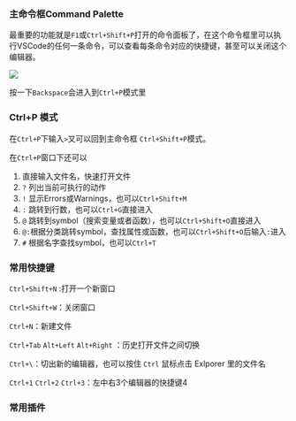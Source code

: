 ### 主命令框Command Palette

最重要的功能就是`F1`或`Ctrl+Shift+P`打开的命令面板了，在这个命令框里可以执行VSCode的任何一条命令，可以查看每条命令对应的快捷键，甚至可以关闭这个编辑器。

![](https://nshen.net/image/vscode/20160418095539.png)

按一下`Backspace`会进入到`Ctrl+P`模式里

### Ctrl+P 模式

在`Ctrl+P`下输入`>`又可以回到主命令框 `Ctrl+Shift+P`模式。

在`Ctrl+P`窗口下还可以

1. 直接输入文件名，快速打开文件
2. `?` 列出当前可执行的动作
3. `!` 显示Errors或Warnings，也可以`Ctrl+Shift+M`
4. `:` 跳转到行数，也可以`Ctrl+G`直接进入
5. `@` 跳转到symbol（搜索变量或者函数），也可以`Ctrl+Shift+O`直接进入
6. `@:`根据分类跳转symbol，查找属性或函数，也可以`Ctrl+Shift+O`后输入`:`进入
7. `#` 根据名字查找symbol，也可以`Ctrl+T`

### 常用快捷键

`Ctrl+Shift+N` :打开一个新窗口

`Ctrl+Shift+W`：关闭窗口

`Ctrl+N`：新建文件

`Ctrl+Tab` `Alt+Left` `Alt+Right` ：历史打开文件之间切换

`Ctrl+\`：切出新的编辑器，也可以按住 `Ctrl` 鼠标点击 Exlporer 里的文件名

`Ctrl+1` `Ctrl+2` `Ctrl+3`：左中右3个编辑器的快捷键4

### 常用插件

